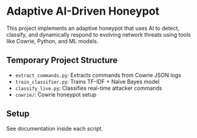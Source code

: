 # Adaptive AI-Driven Honeypot

This project implements an adaptive honeypot that uses AI to detect, classify, and dynamically respond to evolving network threats using tools like Cowrie, Python, and ML models.

## Temporary Project Structure

- `extract_commands.py`: Extracts commands from Cowrie JSON logs
- `train_classifier.py`: Trains TF-IDF + Naive Bayes model
- `classify_live.py`: Classifies real-time attacker commands
- `cowrie/`: Cowrie honeypot setup

## Setup

See documentation inside each script.
